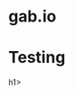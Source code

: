 # gab.io

<html>
  <head>
    <title>  Testimg </title>
  </head>
  <body>
    <h1>  Testing  </h1>h1>
  </body>
</html>
